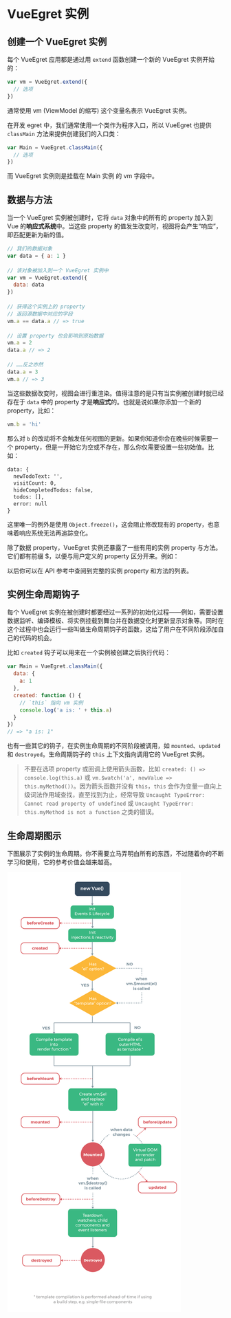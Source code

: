 # VueEgret 实例

## 创建一个 VueEgret 实例

每个 VueEgret 应用都是通过用 `extend` 函数创建一个新的 VueEgret 实例开始的：

```javascript
var vm = VueEgret.extend({
  // 选项
})
```

通常使用 vm (ViewModel 的缩写) 这个变量名表示 VueEgret 实例。

在开发 egret 中，我们通常使用一个类作为程序入口，所以 VueEgret 也提供 `classMain` 方法来提供创建我们的入口类：

```javascript
var Main = VueEgret.classMain({
  // 选项
})
```

而 VueEgret 实例则是挂载在 Main 实例 的 vm 字段中。

## 数据与方法

当一个 VueEgret 实例被创建时，它将 `data` 对象中的所有的 property 加入到 Vue 的**响应式系统**中。当这些 property 的值发生改变时，视图将会产生“响应”，即匹配更新为新的值。

```javascript
// 我们的数据对象
var data = { a: 1 }

// 该对象被加入到一个 VueEgret 实例中
var vm = VueEgret.extend({
  data: data
})

// 获得这个实例上的 property
// 返回源数据中对应的字段
vm.a == data.a // => true

// 设置 property 也会影响到原始数据
vm.a = 2
data.a // => 2

// ……反之亦然
data.a = 3
vm.a // => 3
```

当这些数据改变时，视图会进行重渲染。值得注意的是只有当实例被创建时就已经存在于 `data` 中的 property 才是**响应式**的。也就是说如果你添加一个新的 property，比如：

```javascript
vm.b = 'hi'
```

那么对 `b` 的改动将不会触发任何视图的更新。如果你知道你会在晚些时候需要一个 property，但是一开始它为空或不存在，那么你仅需要设置一些初始值。比如：

```javascrip
data: {
  newTodoText: '',
  visitCount: 0,
  hideCompletedTodos: false,
  todos: [],
  error: null
}
```

这里唯一的例外是使用 `Object.freeze()`，这会阻止修改现有的 property，也意味着响应系统无法再追踪变化。

除了数据 property，VueEgret 实例还暴露了一些有用的实例 property 与方法。它们都有前缀 $，以便与用户定义的 property 区分开来。例如：

以后你可以在 API 参考中查阅到完整的实例 property 和方法的列表。

## 实例生命周期钩子

每个 VueEgret 实例在被创建时都要经过一系列的初始化过程——例如，需要设置数据监听、编译模板、将实例挂载到舞台并在数据变化时更新显示对象等。同时在这个过程中也会运行一些叫做生命周期钩子的函数，这给了用户在不同阶段添加自己的代码的机会。

比如 `created` 钩子可以用来在一个实例被创建之后执行代码：

```javascript
var Main = VueEgret.classMain({
  data: {
    a: 1
  },
  created: function () {
    // `this` 指向 vm 实例
    console.log('a is: ' + this.a)
  }
})
// => "a is: 1"
```

也有一些其它的钩子，在实例生命周期的不同阶段被调用，如 `mounted`、`updated` 和 `destroyed`。生命周期钩子的 `this` 上下文指向调用它的 VueEgret 实例。

> 不要在选项 property 或回调上使用箭头函数，比如 `created: () => console.log(this.a)` 或 `vm.$watch('a', newValue => this.myMethod())`。因为箭头函数并没有 `this`，`this` 会作为变量一直向上级词法作用域查找，直至找到为止，经常导致 `Uncaught TypeError: Cannot read property of undefined` 或 `Uncaught TypeError: this.myMethod is not a function` 之类的错误。

## 生命周期图示

下图展示了实例的生命周期。你不需要立马弄明白所有的东西，不过随着你的不断学习和使用，它的参考价值会越来越高。

![VueEgret 实例生命周期](./images/lifecycle.png)